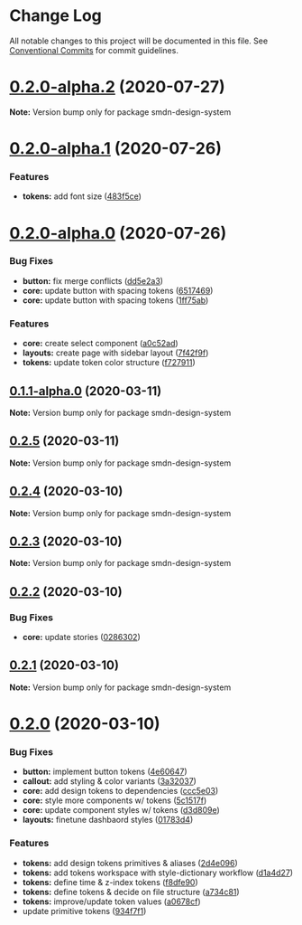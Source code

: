 # Change Log

All notable changes to this project will be documented in this file.
See [Conventional Commits](https://conventionalcommits.org) for commit guidelines.

# [0.2.0-alpha.2](https://github.com/samsoedien/smdn-design-system/compare/v0.2.0-alpha.1...v0.2.0-alpha.2) (2020-07-27)

**Note:** Version bump only for package smdn-design-system





# [0.2.0-alpha.1](https://github.com/samsoedien/smdn-design-system/compare/v0.2.0-alpha.0...v0.2.0-alpha.1) (2020-07-26)


### Features

* **tokens:** add font size ([483f5ce](https://github.com/samsoedien/smdn-design-system/commit/483f5ce101acb473222ee2673e55616badbe709a))





# [0.2.0-alpha.0](https://github.com/samsoedien/smdn-design-system/compare/v0.1.1-alpha.0...v0.2.0-alpha.0) (2020-07-26)


### Bug Fixes

* **button:** fix merge conflicts ([dd5e2a3](https://github.com/samsoedien/smdn-design-system/commit/dd5e2a3c7970237f20b1250a4bbd58b25dd71524))
* **core:** update button with spacing tokens ([6517469](https://github.com/samsoedien/smdn-design-system/commit/6517469b34dba06a60bbca17c8e61ae189e92336))
* **core:** update button with spacing tokens ([1ff75ab](https://github.com/samsoedien/smdn-design-system/commit/1ff75abcfdc1be94fa24ad76c99f7aafc110d775))


### Features

* **core:** create select component ([a0c52ad](https://github.com/samsoedien/smdn-design-system/commit/a0c52ad57e9231563d0f83197d579684715cc68a))
* **layouts:** create page with sidebar layout ([7f42f9f](https://github.com/samsoedien/smdn-design-system/commit/7f42f9ff07005cd6846bdde08d5b826e100598f4))
* **tokens:** update token color structure ([f727911](https://github.com/samsoedien/smdn-design-system/commit/f7279114b09db6006647480d243b57961b957666))






## [0.1.1-alpha.0](https://github.com/samsoedien/smdn-design-system/compare/v0.2.5...v0.1.1-alpha.0) (2020-03-11)

**Note:** Version bump only for package smdn-design-system





## [0.2.5](https://github.com/samsoedien/smdn-design-system/compare/v0.2.4...v0.2.5) (2020-03-11)

**Note:** Version bump only for package smdn-design-system





## [0.2.4](https://github.com/samsoedien/smdn-design-system/compare/v0.2.3...v0.2.4) (2020-03-10)

**Note:** Version bump only for package smdn-design-system





## [0.2.3](https://github.com/samsoedien/smdn-design-system/compare/v0.2.2...v0.2.3) (2020-03-10)

**Note:** Version bump only for package smdn-design-system





## [0.2.2](https://github.com/samsoedien/smdn-design-system/compare/v0.2.1...v0.2.2) (2020-03-10)


### Bug Fixes

* **core:** update stories ([0286302](https://github.com/samsoedien/smdn-design-system/commit/0286302f83eab3ae632e9c02b51d3a295a6b08e0))





## [0.2.1](https://github.com/samsoedien/smdn-design-system/compare/v0.2.0...v0.2.1) (2020-03-10)

**Note:** Version bump only for package smdn-design-system





# [0.2.0](https://github.com/samsoedien/smdn-design-system/compare/v1.1.0...v0.2.0) (2020-03-10)


### Bug Fixes

* **button:** implement button tokens ([4e60647](https://github.com/samsoedien/smdn-design-system/commit/4e606477879543c0089020b5bad71a77d61c3298))
* **callout:** add styling & color variants ([3a32037](https://github.com/samsoedien/smdn-design-system/commit/3a320378ae60340644597bdd4ee2b3dcf0bcc3a3))
* **core:** add design tokens to dependencies ([ccc5e03](https://github.com/samsoedien/smdn-design-system/commit/ccc5e034d4369139afc8e5ec788969964c17383a))
* **core:** style more components w/ tokens ([5c1517f](https://github.com/samsoedien/smdn-design-system/commit/5c1517f1d0e35337459d37d61467687f84f8fd63))
* **core:** update component styles w/ tokens ([d3d809e](https://github.com/samsoedien/smdn-design-system/commit/d3d809e9be585576f58399a6bb9b74af36bc2fa5))
* **layouts:** finetune dashbaord styles ([01783d4](https://github.com/samsoedien/smdn-design-system/commit/01783d4f47054d0f75fbf541d3a07f3f31946016))


### Features

* **tokens:** add design tokens primitives & aliases ([2d4e096](https://github.com/samsoedien/smdn-design-system/commit/2d4e09693149f5e7859a8841dbdcaa95ecbb93d2))
* **tokens:** add tokens workspace with style-dictionary workflow ([d1a4d27](https://github.com/samsoedien/smdn-design-system/commit/d1a4d27e35cae9bf94a772dd439f7a828f459134))
* **tokens:** define time & z-index tokens ([f8dfe90](https://github.com/samsoedien/smdn-design-system/commit/f8dfe909fad1c2212f820d7a4df50cc9703720cf))
* **tokens:** define tokens & decide on file structure ([a734c81](https://github.com/samsoedien/smdn-design-system/commit/a734c816617760b13aea49b6729c29ffb2ceb7de))
* **tokens:** improve/update token values ([a0678cf](https://github.com/samsoedien/smdn-design-system/commit/a0678cf15bc1288e98ef11f369c13d4d7733cfdd))
* update primitive tokens ([934f7f1](https://github.com/samsoedien/smdn-design-system/commit/934f7f11507d7fb81d199f79c977c1a0385a27ff))

